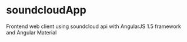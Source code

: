 # soundcloudApp
Frontend web client using soundcloud api with AngularJS 1.5 framework and Angular Material
